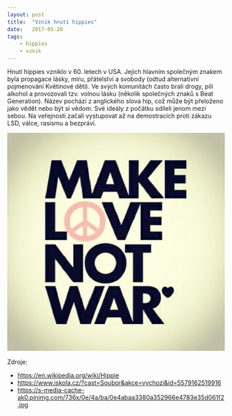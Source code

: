 ```yaml
---
layout: post
title:  "Vznik hnutí hippies"
date:   2017-05-20
tags: 
    - hippies
    - vznik
---
```


Hnutí hippies vzniklo v 60. letech v USA. Jejich hlavním společným znakem byla propagace lásky, míru, přátelství a svobody (odtud alternativní pojmenování Květinové děti). Ve svých komunitách často brali drogy, pili alkohol a provozovali tzv. volnou lásku  (několik společných znaků s Beat Generation). Název pochází z anglického slova hip, což může být přeloženo jako vědět nebo být si vědom. Své ideály z počátku sdíleli jenom mezi sebou. Na veřejnosti začali vystupovat až na demostracích proti zákazu LSD, válce, rasismu a bezpráví.  

<img src="/images/make-love.jpg" alt= "Make-love-not-war">

Zdroje:  
- <https://en.wikipedia.org/wiki/Hippie>  
- <https://www.iskola.cz/?cast=Soubor&akce=vychozi&id=5579162519916>  
- <https://s-media-cache-ak0.pinimg.com/736x/0e/4a/ba/0e4abaa3380a352966e4783e35d061f2.jpg>